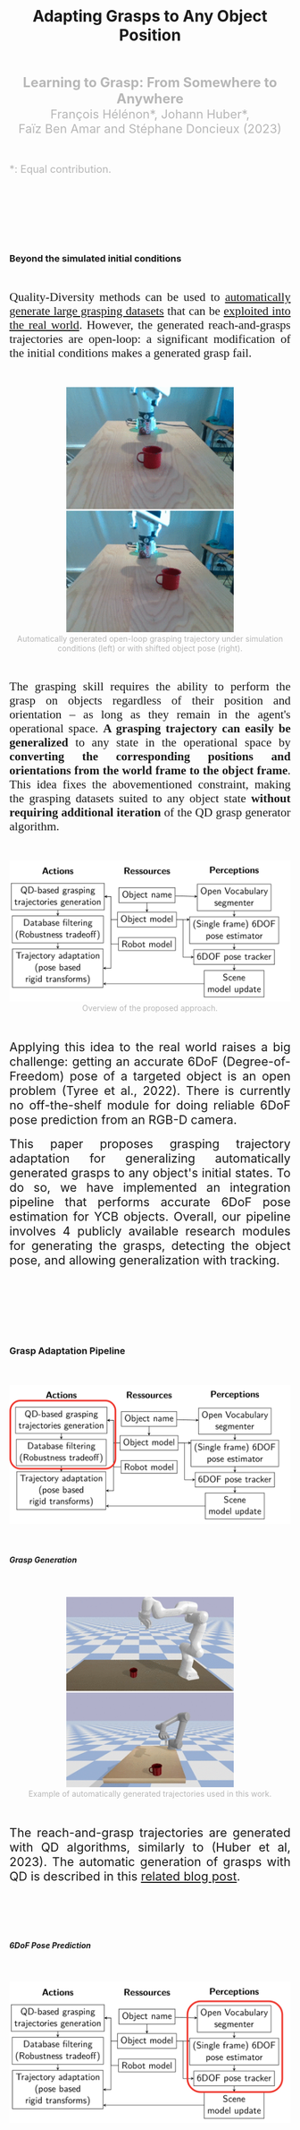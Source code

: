 ---
---


<br>
<br>
<br>
<br>
<br>
<br>


<div align="center">
	<h1>Adapting Grasps to Any Object Position</h1>
</div>

<br>
<br>

<div align="center">
	<font color="#b7b7b7" style="font-size:1.5rem"><b>Learning to Grasp: From Somewhere to Anywhere</b></font>
</div>

<div align="center">
	<font color="#b7b7b7" style="font-size:1.35rem">François Hélénon*, Johann Huber*,</font>
</div>
<div align="center">
	<font color="#b7b7b7" style="font-size:1.35rem">Faïz Ben Amar and Stéphane Doncieux (2023)</font>
</div>

<br>
<br>

<font color="#b7b7b7" style="font-size:1.15rem">*: Equal contribution.</font>


<br>
<br>
<br>
<br>
<br>
<br>



### Beyond the simulated initial conditions

<br>

<p align="justify" class="space"> 
<font style="font-size:1.35rem;font-family:'Charter',serif;">
Quality-Diversity methods can be used to <a href="https://qdgrasp.github.io/qdgrasp/generating_the_data/">automatically generate large grasping datasets</a> that can be <a href="https://qdgrasp.github.io/qdgrasp/sim2real_labelling/">exploited into the real world</a>. However, the generated reach-and-grasps trajectories are open-loop: a significant modification of the initial conditions makes a generated grasp fail. 
</font>
</p>

<br>
<br>

<div align="center" style="vertical-align:bottom ; text-align:center">
	<img src="/assets/blog_posts/qd_adapt/mug_open_loop_aligned.gif" style="width:300px;"> 
	<img src="/assets/blog_posts/qd_adapt/mug_open_loop_shifted.gif" style="width:300px;"> 
</div>
<div align="center" style="vertical-align:bottom ; text-align:center">
	<font color="#b7b7b7">Automatically generated open-loop grasping trajectory under simulation conditions (left) or with shifted object pose (right).</font>
</div>

<br>
<br>

<p align="justify" class="space"> 
<font style="font-size:1.35rem;font-family:'Charter',serif;">
The grasping skill requires the ability to perform the grasp on objects regardless of their position and orientation – as long as they remain in the agent's operational space. <b>A grasping trajectory can easily be generalized</b> to any state in the operational space by <b>converting the corresponding positions and orientations from the world frame to the object frame</b>. This idea fixes the abovementioned constraint, making the grasping datasets suited to any object state <b>without requiring additional iteration</b> of the QD grasp generator algorithm.
</font>
</p>


<br>
<br>

<div align="center" style="vertical-align:bottom ; text-align:center">
	<img src="/assets/blog_posts/qd_adapt/qd_grasp_adapt_pipeline_overview.png" style="width:600px;"> 
</div>
<div align="center" style="vertical-align:bottom ; text-align:center">
	<font color="#b7b7b7">Overview of the proposed approach.</font>
</div>


<br>

<br>

<p align="justify" class="space"> 
<font style="font-size:1.35rem;">
Applying this idea to the real world raises a big challenge: getting an accurate 6DoF (Degree-of-Freedom) pose of a targeted object is an open problem (Tyree et al., 2022). There is currently no off-the-shelf module for doing reliable 6DoF pose prediction from an RGB-D camera.
</font>

<br>
<br>

<font style="font-size:1.35rem;">
This paper proposes grasping trajectory adaptation for generalizing automatically generated grasps to any object's initial states. To do so, we have implemented an integration pipeline that performs accurate 6DoF pose estimation for YCB objects. Overall, our pipeline involves 4 publicly available research modules for generating the grasps, detecting the object pose, and allowing generalization with tracking.
</font>

</p>


<br>
<br>
<br>
<br>
<br>
<br>



### Grasp Adaptation Pipeline


<br>
<br>

<div align="center" style="vertical-align:bottom ; text-align:center">
	<img src="/assets/blog_posts/qd_adapt/qd_grasp_adapt_pipeline_grasp_generation.png" style="width:600px;"> 
</div>

<br>
<br>




##### Grasp Generation

<br>
<br>

<div align="center" style="vertical-align:bottom ; text-align:center">
	<img src="/assets/blog_posts/qd_adapt/qd_grasp_franka_mug_scs_crop.gif" style="width:300px;"> 
	<img src="/assets/blog_posts/qd_adapt/qd_grasp_schunk_mug_2_scs_crop.gif" style="width:300px;"> 
</div>
<div align="center" style="vertical-align:bottom ; text-align:center">
	<font color="#b7b7b7">Example of automatically generated trajectories used in this work.</font>
</div>

<br>
<br>

<p align="justify" class="space"> 

<font style="font-size:1.35rem;">
The reach-and-grasp trajectories are generated with QD algorithms, similarly to (Huber et al, 2023). The automatic generation of grasps with QD is described in this <a href="https://qdgrasp.github.io/qdgrasp/generating_the_data/">related blog post</a>.

</font>
</p>


<br>
<br>
<br>
<br>


##### 6DoF Pose Prediction


<br>
<br>

<div align="center" style="vertical-align:bottom ; text-align:center">
	<img src="/assets/blog_posts/qd_adapt/qd_grasp_adapt_pipeline_perception.png" style="width:600px;"> 
</div>


<br>
<br>

<p align="justify" class="space"> 
<font style="font-size:1.35rem;">
A given object name is set as input to an Open Vocabulary segmenter (Zhou et al., 2022) that provides a first guess on the object localization in the RGB-D image through the segmented region. 
</font>
</p>

<br>
<br>

<div align="center" style="vertical-align:bottom ; text-align:center">
	<img src="/assets/blog_posts/qd_adapt/semantic_segmentation_crop_x4speedup.gif" style="width:450px;">
</div>

<div align="center" style="vertical-align:bottom ; text-align:center">
	<font color="#b7b7b7">Open Vocabulary object segmentation (speed x5).</font>
</div>


<br>
<br>

<p align="justify" class="space"> 
<font style="font-size:1.35rem;">
The first 6DoF pose is then computed with MegaPose (Labbé et al. 2022) using the RGB-D image and the known object meshes.
</font>
</p>

<br>
<br>

<div align="center" style="vertical-align:bottom ; text-align:center">
	<img src="/assets/blog_posts/qd_adapt/pose_estimate_crop.gif" style="width:450px;">
</div>

<div align="center" style="vertical-align:bottom ; text-align:center">
	<font color="#b7b7b7">6DoF pose estimation</font>
</div>

<br>
<br>

<p align="justify" class="space"> 
<font style="font-size:1.35rem;">
Given the initial 6DoF pose, the object is then tracked with ICG (Stoiber et al., 2022).
</font>
</p>

<br>
<br>


<div align="center" style="vertical-align:bottom ; text-align:center">
	<img src="/assets/blog_posts/qd_adapt/mug_tracking_crop.gif" style="width:450px;">
</div>

<div align="center" style="vertical-align:bottom ; text-align:center">
	<font color="#b7b7b7">6DoF pose tracking</font>
</div>


<br>
<br>

<p align="justify" class="space"> 
<font style="font-size:1.35rem;">
The reach-and-grasp trajectory can finally be adapted using the tracked estimated pose.
</font>
</p>

<br>
<br>
<br>
<br>



##### Trajectory Adaptation

<br>
<br>

<div align="center" style="vertical-align:bottom ; text-align:center">
	<img src="/assets/blog_posts/qd_adapt/qd_grasp_adapt_pipeline_adaptation.png" style="width:600px;"> 
</div>


<br>
<br>


<div align="center" style="vertical-align:bottom ; text-align:center">
	<img src="/assets/blog_posts/qd_adapt/problem_definition.png" style="width:450px;">
</div>

<div align="center" style="vertical-align:bottom ; text-align:center">
	<font color="#b7b7b7">Adaptation of the grasps trajectories to the object frame.</font>
</div>
<div align="center" style="vertical-align:bottom ; text-align:center">
	<font color="#b7b7b7">(See the paper for notation details)</font>
</div>



<br>
<br>

<p align="justify" class="space"> 
<font style="font-size:1.35rem;">
To compute the adaptation, a given grasping trajectory is first expressed as a sequence of positions and orientations in the world frame that describe the approach and the application of forces on the object. Those poses are then expressed relatively to the object frame, allowing the gripper to reach and grasp the object for any object's pose.
</font>
</p>

<br>

<p align="justify" class="space"> 
<font style="font-size:1.35rem;">
Such a straightforward approach modifies the initial position of the trajectory, which does not correspond to the initial end effector pose anymore. The trajectory is completed by reaching the first adapted position using a path planer.
</font>
</p>

<br>

<p align="justify" class="space"> 
<font style="font-size:1.35rem;">
The adapted grasping trajectory is not necessarily fully exploitable. Some poses might be out of the robot's operational space but might also lead to autocollisions or collisions with the environment (e.g., the table). The adapted trajectories are thus truncated to maximize the length of consecutive poses from the trajectory, which are reachable while assuring to preserve the prehension pose. In the worst case, the 6DoF prehension poses might be invalid. It is worth noting that the <a href="https://qdgrasp.github.io/qdgrasp/generating_the_data/">large diversity of QD generated grasps</a> guarantees to provide several grasping solutions for a considered object pose.
</font>
</p>



<br>
<br>
<br>
<br>

##### Scene and trajectory update

<br>
<br>

<div align="center" style="vertical-align:bottom ; text-align:center">
	<img src="/assets/blog_posts/qd_adapt/qd_grasp_adapt_pipeline_all.png" style="width:600px;"> 
</div>


<br>
<br>

<div align="center" style="vertical-align:bottom ; text-align:center">
	<img src="/assets/blog_posts/qd_adapt/mug_tracking_simu_x4speedup.gif" style="width:450px;"> 
</div>
<div align="center" style="vertical-align:bottom ; text-align:center">
	<font color="#b7b7b7">Adaptation of the grasping trajectory to the predicted object pose (speed x4).</font>
</div>

<br>
<br>

<p align="justify" class="space"> 
<font style="font-size:1.35rem;">
The above animation shows the adaptation of a QD-generated grasping trajectory to the predicted object 6DoF pose. In green is the object pose at which the grasp has been generated in simulation. The colored curve above the mug is the sequence of states the end effector must follow to grasp the object. The green, blue, and red arrows represent the corresponding orientations. The pipeline provides an <b>adapted trajectory</b> to follow for <b>any predicted object position</b>, <b>allowing the exploit of automatically generated datasets for any targeted position in the operational space.</b>
</font>
</p>


<br>
<br>
<br>
<br>
<br>
<br>




### Results


<br>
<br>


##### Generalisation to the whole operational space


<br>
<br>

<div align="center" style="vertical-align:bottom ; text-align:center">
	<img src="/assets/blog_posts/qd_adapt/motion_planning_simulation.gif" style="width:400px;"> 
</div>
<div align="center" style="vertical-align:bottom ; text-align:center">
	<font color="#b7b7b7">Evaluation of the exploitability of a generated dataset all over the operational space.</font>
</div>

<br>
<br>


<div align="center" style="vertical-align:bottom ; text-align:center">
	<img src="/assets/blog_posts/qd_adapt/plots/translation_only_count.png" style="width:600px;">
	<img src="/assets/blog_posts/qd_adapt/plots/mug_11250_trajectories_27_rotations_with_translation_count_cropped.png" style="width:600px;">
</div>
<div align="center" style="vertical-align:bottom ; text-align:center">
	<font color="#b7b7b7">For 5 randomly sampled trajectories, how many of them are still valid for translated (top) or translated + rotated object state (bottom)? (See the paper for details.)</font>
</div>

<br>
<br>

<p align="justify" class="space"> 
<font style="font-size:1.35rem;">
As previously mentioned, the simple adaptation method proposed in this article does not necessarily lead to valid grasp trajectories. To evaluate to what extent the automatically generated grasps can be exploited with the adapation without having to sample other grasps from a QD generated dataset, a specific experiment has been conducted in simulation. It consists of estimating the number of valid grasps after adaptation for a wide range of object positions and orientations. The above-presented results show that the adaptation almost always leads to valid grasps when translating the object (top row) – except when the positions are too far from the robot (out of range) or too close (leading to autocollision). When applying both translation and rotation (bottom row), the ratio of successful adaptation is lower. The rotations often require truncation of the approaching phase, making the grasp's success more dependent on the path planner. Plus, the 6-DoF prehension can be projected into obstacles, making them unreachable. Nevertheless, <b>a significant part of the trajectories can straightforwardly be applied to new object positions without compromising the success of the grasp</b>.
</font>
</p>

<br>
<br>


##### Real world reach-and-grasp trajectory adaptation

<br>
<br>

<p align="justify" class="space"> 
<font style="font-size:1.35rem;">
The approach has been validated on two real robots: a Franka Research 3 arm with a 2-fingers gripper and a UR-5 arm with an SIH Schunk Hand. Some grasping trajectories have been generated with the ME-scs QD algorithm (Huber et al., 2023). A subset of the YCB objects (Calli et al., 2015) has been used for the experiments.
</font>
</p>

<br>
<br>

<div align="center" style="vertical-align:bottom ; text-align:center">
	<img src="/assets/blog_posts/qd_adapt/setup_experiment.png" style="width:500px;">
</div>
<div align="center" style="vertical-align:bottom ; text-align:center">
	<font color="#b7b7b7">Experimental setups.</font>
</div>

<br>
<br>

<p align="justify" class="space"> 
<font style="font-size:1.35rem;">
It is worth noting that 3 different RGB-D camera has been used: a D435i camera positioned with a 45° angle point-of-view on the scene for the FR3 arm; a L515 with a 90° angle, and a D455 with a 0° angle point-of-view on the scene for the UR5 arm. The proposed approach exploits <b>a single RGB-D camera at a time</b>. What is notable is that the perception part of the proposed approach operates <b>similarly with any of those 3 kinds of RGD-D camera</b>, being similarly <b>robust to the 3 point-of-views</b>. We believe this property to be a key strength of the proposed approach, considering the challenges of 6-DoF object pose estimators on real scenes (Tyree et al., 2022).
</font>
</p>

<br>
<br>


<div align="center" style="vertical-align:bottom ; text-align:center">
	<img src="/assets/blog_posts/qd_adapt/adapt_real/franka/franka_real_adapt_bc_2.gif" style="width:152px;">
	<img src="/assets/blog_posts/qd_adapt/adapt_real/franka/franka_real_adapt_bc_1.gif" style="width:160px;">
</div>
<div align="center" style="vertical-align:bottom ; text-align:center">
	<font color="#b7b7b7">Adapted trajectory on the bleach cleanser. The heavy rotation resulted into the truncation of a significant part of the approach, leading to a more direct grasp.</font>
</div>

<br>
<br>

<div align="center" style="vertical-align:bottom ; text-align:center">
	<img src="/assets/blog_posts/qd_adapt/adapt_real/franka/franka_real_adapt_mug_handle_1.gif" style="width:160px;">
	<img src="/assets/blog_posts/qd_adapt/adapt_real/franka/franka_real_adapt_mug_handle_2.gif" style="width:142px;">
	<img src="/assets/blog_posts/qd_adapt/adapt_real/franka/franka_real_adapt_mug_handle_3.gif" style="width:151px;">
	<img src="/assets/blog_posts/qd_adapt/adapt_real/franka/franka_real_adapt_mug_handle_4.gif" style="width:160px;">
</div>
<div align="center" style="vertical-align:bottom ; text-align:center">
	<font color="#b7b7b7">Adapted trajectory on the mug for different example of perturbated poses.</font>
</div>


<br>
<br>

<div align="center" style="vertical-align:bottom ; text-align:center">
	<img src="/assets/blog_posts/qd_adapt/adapt_real/schunk/schunk_real_adapt_pd_1.gif" style="width:160px;">
	<img src="/assets/blog_posts/qd_adapt/adapt_real/schunk/schunk_real_adapt_pd_2_crop.gif" style="width:149px;">
</div>
<div align="center" style="vertical-align:bottom ; text-align:center">
	<img src="/assets/blog_posts/qd_adapt/adapt_real/schunk/schunk_real_adapt_pd_3_crop.gif" style="width:200px;">
	<img src="/assets/blog_posts/qd_adapt/adapt_real/schunk/schunk_real_adapt_pd_4_crop.gif" style="width:200px;">
</div>
<div align="center" style="vertical-align:bottom ; text-align:center">
	<font color="#b7b7b7">Some example of the schunk SIH hand on the power drill.</font>
</div>

<br>
<br>

<p align="justify" class="space"> 
<font style="font-size:1.35rem;">
The results obtained on the real robot validate the simple adaptation strategy for two robotic manipulators of different natures, preserving the benefits of QD methods for <b>easy generalization to different plateforms</b>. It also <b> preserves the diversity of grasps regarding the quality</b> (more or less robust grasps) <b>and the affordances</b> (diverse application of forces on the object for accomplishing certain tasks afterward).

</font>
</p>

<br>
<br>

##### Limits

<br>
<br>

<div align="center" style="vertical-align:bottom ; text-align:center">
	<img src="/assets/blog_posts/qd_adapt/plots/failure_orientation_powerdrill_ambiguity.png" style="width:400px;"> 
</div>
<div align="center" style="vertical-align:bottom ; text-align:center">
	<font color="#b7b7b7">A single RGB-D camera can lead to ambiguities on the object's orientation.</font>
</div>


<br>
<br>

<p align="justify" class="space"> 
<font style="font-size:1.35rem;">
This work has some limitations. First, the vision noise can lead to wrong 6DoF pose estimation and limit the transferability of some grasps. Moreover, some object surfaces are slippery, especially with only two fingers, when applying too much force on the object surface. The proposed approach is also not close-loop adaptation: as soon as the grasping trajectory deployment is started, the modification of the object state will not be taken into account on the flight.
</font>
</p>



<br>
<br>
<br>
<br>



### Conclusions


<br>
<br>


<p align="justify" class="space"> 
<font style="font-size:1.35rem;">
This work proposes an <b>integration pipeline to allow vision-based adaptation of automatically generated grasping trajectories</b>. Results on several robots – including a 2-fingers gripper and a dexterous hand – show that trajectories that were initially restricted to the simulated object position <b>can be exploited all over the operational space</b>. This work demonstrates that QD-generated grasping datasets can be used for vision-based open-loop grasping. It also suggests that QD-generated datasets can be generalized to a wide range of object positions and orientations for producing large-scale grasping datasets that can be used for learning close-loop policies.
</font>
</p>


<br>
<br>
<br>
<br>


### Acknowledgement

<p align="justify">
<font style="font-size:1.3rem;font-family:'Georgia',serif;">
Authors deeply thank Pr. Sven Behnke andthe members of the AIS lab of Bonn for their warm welcome and support.
</font>
</p>

<br>

<p align="justify">
<font style="font-size:1.3rem;font-family:'Georgia',serif;">
This work was supported by the Sorbonne Center for Artificial Intelligence, the German Ministry of Education and Research (BMBF) (01IS21080), the French Agence
Nationale de la Recherche (ANR) (ANR-21-FAI1-0004) (Learn2Grasp), the European Commission’s Horizon Europe Framework Programme under grant No 101070381 and
from the European Union’s Horizon Europe Framework Programme under grant agreement No 101070596. This work used HPC resources from GENCI-IDRIS (Grant 20XX-
AD011014320).
</font>
</p>


<br>
<br>
<br>
<br>

### References

<i>Tyree, S., Tremblay, J., To, T., Cheng, J., Mosier, T., Smith, J., & Birchfield, S. (2022, October). 6-DoF pose estimation of household objects for robotic manipulation: An accessible dataset and benchmark. In 2022 IEEE/RSJ International Conference on Intelligent Robots and Systems (IROS) (pp. 13081-13088). IEEE.</i>

<br>

<i>Huber, J., Hélénon, F., Coninx, M., Ben Amar, F., Doncieux, S. (2023). Quality Diversity under Sparse Reward and Sparse Interaction: Application to Grasping in Robotics. arXiv:2308.05483</i>

<br>

<i>X. Zhou, R. Girdhar, A. Joulin, P. Krähenbühl, and I. Misra, “Detecting Twenty-Thousand Classes Using Image-Level Supervision,” in Computer Vision – ECCV 2022, S. Avidan, G. Brostow, M. Cissé, G. M. Farinella, and T. Hassner, Eds. Cham: Springer Nature Switzerland, 2022, vol. 13669, pp. 350–368.</i>

<br>

<i>B. Calli, A. Singh, A. Walsman, S. Srinivasa, P. Abbeel, and A. M. Dollar, “The YCB object and Model set: Towards common benchmarks for manipulation research,” in 2015 International Conference on Advanced Robotics (ICAR), July 2015, pp. 510–517.</i>

<br>

Y. Labbé, L. Manuelli, A. Mousavian, S. Tyree, S. Birchfield, J. Tremblay, J. Carpentier, M. Aubry, D. Fox, and J. Sivic, “MegaPose: 6D Pose Estimation of Novel Objects via Render & Compare,” in 6th Annual Conference on Robot Learning, Aug. 2022.

<br>

M. Stoiber, M. Sundermeyer, and R. Triebel, “Iterative Corresponding Geometry: Fusing Region and Depth for Highly Efficient 3D Tracking of Textureless Objects,” in 2022 IEEE/CVF Conference on Computer Vision and Pattern Recognition (CVPR). New Orleans, LA, USA: IEEE, June 2022, pp. 6845–6855.


<br>
<br>
<br>
<br>
<br>












